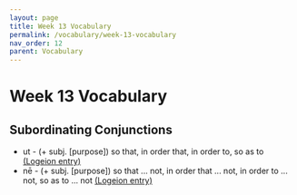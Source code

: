 ```yaml
---
layout: page
title: Week 13 Vocabulary
permalink: /vocabulary/week-13-vocabulary
nav_order: 12
parent: Vocabulary
---
```


# Week 13 Vocabulary

## Subordinating Conjunctions

* ut - (+ subj. [purpose]) so that, in order that, in order to, so as to [(Logeion entry)](https://logeion.uchicago.edu/ut)
* nē - (+ subj. [purpose]) so that ... not, in order that ... not, in order to ... not, so as to ... not [(Logeion entry)](https://logeion.uchicago.edu/ne)